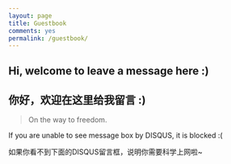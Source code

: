 ```yaml
---
layout: page
title: Guestbook
comments: yes
permalink: /guestbook/
---
```

## Hi, welcome to leave a message here :)
## 你好，欢迎在这里给我留言 :)
> On the way to freedom.

If you are unable to see message box by DISQUS, it is blocked :(

如果你看不到下面的DISQUS留言框，说明你需要科学上网啦~
